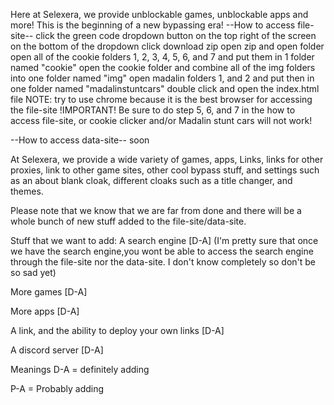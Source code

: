 Here at Selexera, we provide unblockable games, unblockable apps and more!
This is the beginning of a new bypassing era!
--How to access file-site--
click the green code dropdown button on the top right of the screen
on the bottom of the dropdown click download zip
open zip and open folder
open all of the cookie folders 1, 2, 3, 4, 5, 6, and 7 and put them in 1 folder named "cookie"
open the cookie folder and combine all of the img folders into one folder named "img"
open madalin folders 1, and 2 and put then in one folder named "madalinstuntcars"
double click and open the index.html file NOTE: try to use chrome because it is the best browser for accessing the file-site
!IMPORTANT!
Be sure to do step 5, 6, and 7 in the how to access file-site, or cookie clicker and/or Madalin stunt cars will not work!

--How to access data-site--
soon

At Selexera, we provide a wide variety of games, apps, Links, links for other proxies, link to other game sites, other cool bypass stuff, and settings such as an about blank cloak, different cloaks such as a title changer, and themes.

Please note that we know that we are far from done and there will be a whole bunch of new stuff added to the file-site/data-site.

Stuff that we want to add: A search engine [D-A] (I'm pretty sure that once we have the search engine,you wont be able to access the search engine through the file-site nor the data-site. I don't know completely so don't be so sad yet)

More games [D-A]

More apps [D-A]

A link, and the ability to deploy your own links [D-A]

A discord server [D-A]

Meanings D-A = definitely adding

P-A = Probably adding

